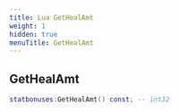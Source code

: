 ```yaml
---
title: Lua GetHealAmt
weight: 1
hidden: true
menuTitle: GetHealAmt
---
```

## GetHealAmt
```lua
statbonuses:GetHealAmt() const; -- int32
```